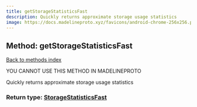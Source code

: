 ```yaml
---
title: getStorageStatisticsFast
description: Quickly returns approximate storage usage statistics
image: https://docs.madelineproto.xyz/favicons/android-chrome-256x256.png
---
```

## Method: getStorageStatisticsFast  
[Back to methods index](index.md)


YOU CANNOT USE THIS METHOD IN MADELINEPROTO


Quickly returns approximate storage usage statistics



### Return type: [StorageStatisticsFast](../types/StorageStatisticsFast.md)

